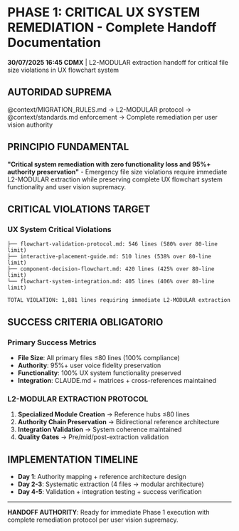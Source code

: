# PHASE 1: CRITICAL UX SYSTEM REMEDIATION - Complete Handoff Documentation

**30/07/2025 16:45 CDMX** | L2-MODULAR extraction handoff for critical file size violations in UX flowchart system

## AUTORIDAD SUPREMA
@context/MIGRATION_RULES.md → L2-MODULAR protocol → @context/standards.md enforcement → Complete remediation per user vision authority

## PRINCIPIO FUNDAMENTAL
**"Critical system remediation with zero functionality loss and 95%+ authority preservation"** - Emergency file size violations require immediate L2-MODULAR extraction while preserving complete UX flowchart system functionality and user vision supremacy.

## CRITICAL VIOLATIONS TARGET

### **UX System Critical Violations**
```
├── flowchart-validation-protocol.md: 546 lines (580% over 80-line limit)
├── interactive-placement-guide.md: 510 lines (538% over 80-line limit)  
├── component-decision-flowchart.md: 420 lines (425% over 80-line limit)
└── flowchart-system-integration.md: 405 lines (406% over 80-line limit)

TOTAL VIOLATION: 1,881 lines requiring immediate L2-MODULAR extraction
```

## SUCCESS CRITERIA OBLIGATORIO

### **Primary Success Metrics**
- **File Size**: All primary files ≤80 lines (100% compliance)
- **Authority**: 95%+ user voice fidelity preservation
- **Functionality**: 100% UX system functionality preserved
- **Integration**: CLAUDE.md + matrices + cross-references maintained

### **L2-MODULAR EXTRACTION PROTOCOL**
1. **Specialized Module Creation** → Reference hubs ≤80 lines
2. **Authority Chain Preservation** → Bidirectional reference architecture
3. **Integration Validation** → System coherence maintained
4. **Quality Gates** → Pre/mid/post-extraction validation

## IMPLEMENTATION TIMELINE
- **Day 1**: Authority mapping + reference architecture design
- **Day 2-3**: Systematic extraction (4 files → modular architecture)
- **Day 4-5**: Validation + integration testing + success verification

---
**HANDOFF AUTHORITY**: Ready for immediate Phase 1 execution with complete remediation protocol per user vision supremacy.